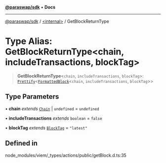 [**@paraswap/sdk**](../../README.md) • **Docs**

***

[@paraswap/sdk](../../globals.md) / [\<internal\>](../README.md) / GetBlockReturnType

# Type Alias: GetBlockReturnType\<chain, includeTransactions, blockTag\>

> **GetBlockReturnType**\<`chain`, `includeTransactions`, `blockTag`\>: [`Prettify`](Prettify.md)\<[`FormattedBlock`](FormattedBlock.md)\<`chain`, `includeTransactions`, `blockTag`\>\>

## Type Parameters

• **chain** *extends* [`Chain`](Chain.md) \| `undefined` = `undefined`

• **includeTransactions** *extends* `boolean` = `false`

• **blockTag** *extends* [`BlockTag`](BlockTag.md) = `"latest"`

## Defined in

node\_modules/viem/\_types/actions/public/getBlock.d.ts:35
